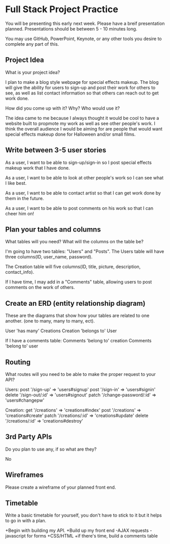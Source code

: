 # Full Stack Project Practice

You will be presenting this early next week.  Please have a breif presentation
planned.  Presentations should be between 5 - 10 minutes long.

You may use GitHub, PowerPoint, Keynote, or any other tools you desire to
complete any part of this.

## Project Idea

What is your project idea?

I plan to make a blog style webpage for special effects makeup.  The blog will give the ability for users to sign-up and post their work for others to see, as well as list contact information so that others can reach out to get work done.

How did you come up with it? Why? Who would use it?

The idea came to me because I always thought it would be cool to have a website built to propmote my work as well as see other people's work.  I think the overall audience I would be aiming for are people that would want special effects makeup done for Halloween and/or small films.

## Write between 3-5 user stories

As a user, I want to be able to sign-up/sign-in so I post special effects makeup work that I have done.

As a user, I want to be able to look at other people's work so I can see what I like best.

As a user, I want to be able to contact artist so that I can get work done by them in the future.

As a user, I want to be able to post comments on his work so that I can cheer him on!

## Plan your tables and columns

What tables will you need? What will the columns on the table be?

I'm going to have two tables: "Users" and "Posts".
The Users table will have three columns(ID, user_name, password).

The Creation table will five columns(ID, title, picture, description, contact_info).

If I have time, I may add in a "Comments" table, allowing users to post comments on the work of others.

## Create an ERD (entity relationship diagram)

These are the diagrams that show how your tables are related to one another.
(one to many, many to many, ect).

User 'has many' Creations
Creation 'belongs to' User

If I have a comments table:
Comments 'belong to' creation
Comments 'belong to' user


## Routing

What routes will you need to be able to make the proper request to your API?

Users:
post '/sign-up' => 'users#signup'
post '/sign-in' => 'users#signin'
delete '/sign-out/:id' => 'users#signout'
patch '/change-password/:id' => 'users#changepw'

Creation:
get '/creations' => 'creations#index'
post '/creations' => 'creations#create'
patch '/creations/:id' => 'creations#update'
delete '/creations/:id' => 'creations#destroy'


## 3rd Party APIs

Do you plan to use any, if so what are they?

No

## Wireframes

Please create a wireframe of your planned front end.

## Timetable

Write a basic timetable for yourself, you don't have to stick to it but it
helps to go in with a plan.

+Begin with building my API.
+Build up my front end
  -AJAX requests
  -javascript for forms
+CSS/HTML
+if there's time, build a comments table
